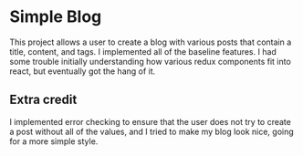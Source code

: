 # Simple Blog

This project allows a user to create a blog with various posts that contain a title, content, and tags. I implemented all of the baseline features. I had some trouble initially understanding how various redux components fit into react, but eventually got the hang of it.

## Extra credit

I implemented error checking to ensure that the user does not try to create a post without all of the values, and I tried to make my blog look nice, going for a more simple style.
